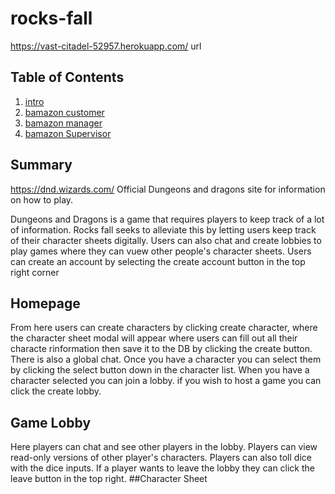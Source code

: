 # rocks-fall
https://vast-citadel-52957.herokuapp.com/ url
## Table of Contents
  1. [intro](https://github.com/The-Ryan-Mobley/bamazon/blob/master/README.md#intro)
  2. [bamazon customer](https://github.com/The-Ryan-Mobley/bamazon#bamazon-customer)
  3. [bamazon manager](https://github.com/The-Ryan-Mobley/bamazon#bamazon-manager)
  4. [bamazon Supervisor](https://github.com/The-Ryan-Mobley/bamazon#bamazon-supervisor)
## Summary
  https://dnd.wizards.com/ Official Dungeons and dragons site for information on how to play.
  
  
  Dungeons and Dragons is a game that requires players to keep track of a lot of information. Rocks fall seeks to alleviate this by letting users keep track of their character sheets digitally. Users can also chat and create lobbies to play games where they can vuew other people's character sheets. Users can create an account by selecting the create account button in the top right corner

## Homepage
  From here users can create characters by clicking create character, where the character sheet modal will appear where users can fill out all their characte rinformation then save it to the DB by clicking the create button. There is also a global chat. Once you have a character you can select them by clicking the select button down in the character list. When you have a character selected you can join a lobby. if you wish to host a game you can click the create lobby.

## Game Lobby  
  Here players can chat and see other players in the lobby. Players can view read-only versions of other player's characters. Players can also toll dice with the dice inputs. If a player wants to leave the lobby they can click the leave button in the top right.
##Character Sheet  


